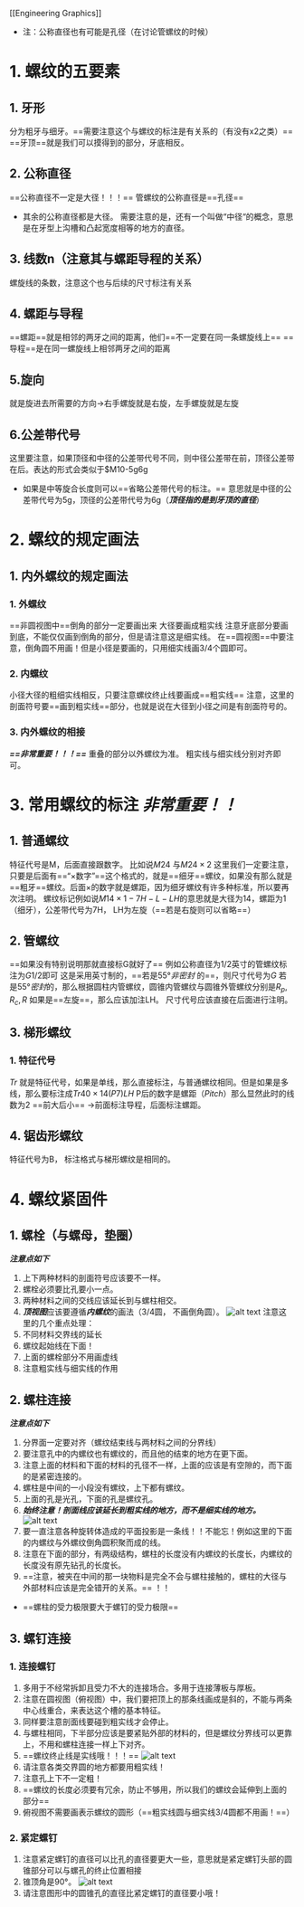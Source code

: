 [[Engineering Graphics]]
- 注：公称直径也有可能是孔径（在讨论管螺纹的时候）

# 1. 螺纹的五要素
## 1. 牙形
分为粗牙与细牙。==需要注意这个与螺纹的标注是有关系的（有没有x2之类）==
==牙顶==就是我们可以摸得到的部分，牙底相反。
## 2. 公称直径
==公称直径不一定是大径！！！==
管螺纹的公称直径是==孔径==
- 其余的公称直径都是大径。
需要注意的是，还有一个叫做“中径“的概念，意思是在牙型上沟槽和凸起宽度相等的地方的直径。
## 3. 线数n（注意其与螺距导程的关系）
螺旋线的条数，注意这个也与后续的尺寸标注有关系
## 4. 螺距与导程
==螺距==就是相邻的两牙之间的距离，他们==不一定要在同一条螺旋线上== 
==导程==是在同一螺旋线上相邻两牙之间的距离
## 5.旋向
就是旋进去所需要的方向->右手螺旋就是右旋，左手螺旋就是左旋
## 6.公差带代号
这里要注意，如果顶径和中径的公差带代号不同，则中径公差带在前，顶径公差带在后。表达的形式会类似于$M10-5g6g
- 如果是中等旋合长度则可以==省略公差带代号的标注。==
意思就是中径的公差带代号为5g，顶径的公差带代号为6g（***顶径指的是到牙顶的直径***）
# 2. 螺纹的规定画法
## 1. 内外螺纹的规定画法
### 1. 外螺纹
==非圆视图中==倒角的部分一定要画出来 大径要画成粗实线
注意牙底部分要画到底，不能仅仅画到倒角的部分，但是请注意这是细实线。
在==圆视图==中要注意，倒角圆不用画！但是小径是要画的，只用细实线画3/4个圆即可。

### 2. 内螺纹
小径大径的粗细实线相反，只要注意螺纹终止线要画成==粗实线== 
注意，这里的剖面符号要==画到粗实线==部分，也就是说在大径到小径之间是有剖面符号的。

### 3. 内外螺纹的相接
***==非常重要！！！==*** 
重叠的部分以外螺纹为准。
粗实线与细实线分别对齐即可。

# 3. 常用螺纹的标注 ***非常重要！！***
## 1. 普通螺纹
特征代号是M，后面直接跟数字。
比如说$M24$ 与$M24 × 2$ 这里我们一定要注意，只要是后面有==“×数字”==这个格式的，就是==细牙==螺纹，如果没有那么就是==粗牙==螺纹。后面×的数字就是螺距，因为细牙螺纹有许多种标准，所以要再次注明。
螺纹标记例如说$M14×1-7H-L-LH$的意思就是大径为14，螺距为1（细牙），公差带代号为7H， LH为左旋（==若是右旋则可以省略==）
## 2. 管螺纹
==如果没有特别说明那就直接标G就好了==
例如公称直径为1/2英寸的管螺纹标注为$G1/2$即可
这是采用英寸制的，==若是$55°非密封$ 的==，则尺寸代号为$G$    若是$55°密封$的，那么根据圆柱内管螺纹，圆锥内管螺纹与圆锥外管螺纹分别是$R_p, R_c, R$ 如果是==左旋==，那么应该加注LH。
尺寸代号应该直接在后面进行注明。
## 3. 梯形螺纹
### 1. 特征代号
$Tr$ 就是特征代号，如果是单线，那么直接标注，与普通螺纹相同。但是如果是多线，那么要标注成$Tr40×14(P7)LH$ P后的数字是螺距（$Pitch$）那么显然此时的线数为2
==前大后小== ->前面标注导程，后面标注螺距。

## 4. 锯齿形螺纹
特征代号为B， 标注格式与梯形螺纹是相同的。

# 4. 螺纹紧固件

## 1. 螺栓（与螺母，垫圈）
***注意点如下***
1. 上下两种材料的剖面符号应该要不一样。
2. 螺栓必须要比孔要小一点。
3. 两种材料之间的交线应该延长到与螺柱相交。
4. ***顶视图***应该要遵循***内螺纹***的画法（3/4圆， 不画倒角圆）。
![alt text](note25.png)
注意这里的几个重点处理：
1. 不同材料交界线的延长
2. 螺纹起始线在下面！
3. 上面的螺栓部分不用画虚线
4. 注意粗实线与细实线的作用
## 2. 螺柱连接
***注意点如下***
1. 分界面一定要对齐（螺纹结束线与两材料之间的分界线）
2. 要注意孔中的内螺纹也有螺纹的，而且他的结束的地方在更下面。
3. 注意上面的材料和下面的材料的孔径不一样，上面的应该是有空隙的，而下面的是紧密连接的。
4. 螺柱是中间的一小段没有螺纹，上下都有螺纹。
5. 上面的孔是光孔，下面的孔是螺纹孔。
6. ***始终注意！剖面线应该延长到粗实线的地方，而不是细实线的地方。***
![alt text](note26.png)
7. 要一直注意各种旋转体造成的平面投影是一条线！！不能忘！例如这里的下面的内螺纹与外螺纹倒角圆积聚而成的线。
8. 注意在下面的部分，有两级结构，螺柱的长度没有内螺纹的长度长，内螺纹的长度没有原先钻孔的长度长。
9. ==注意，被夹在中间的那一块物料是完全不会与螺柱接触的，螺柱的大径与外部材料应该是完全错开的关系。== ！！
- ==螺柱的受力极限要大于螺钉的受力极限==
## 3. 螺钉连接
### 1. 连接螺钉
1. 多用于不经常拆卸且受力不大的连接场合。多用于连接薄板与厚板。
2. 注意在圆视图（俯视图）中，我们要把顶上的那条线画成是斜的，不能与两条中心线重合，来表达这个槽的基本特征。
3. 同样要注意剖面线要碰到粗实线才会停止。
4. 与螺柱相同，下半部分应该是要紧贴外部的材料的，但是螺纹分界线可以更靠上，不用和螺柱连接一样上下对齐。
5. ==螺纹终止线是实线哦！！！== 
![alt text](note28.png)
5. 请注意各类交界圆的地方都要用粗实线！
6. 注意孔上下不一定粗！
7. ==螺纹的长度必须要有冗余，防止不够用，所以我们的螺纹会延伸到上面的部分==
8. 俯视图不需要画表示螺纹的圆形（==粗实线圆与细实线$3/4$圆都不用画！==）
### 2. 紧定螺钉
1. 注意紧定螺钉的直径可以比孔的直径要更大一些，意思就是紧定螺钉头部的圆锥部分可以与螺孔的终止位置相接
2. 锥顶角是90°。
![alt text](note29.png)
3. 请注意图形中的圆锥孔的直径比紧定螺钉的直径要小哦！


